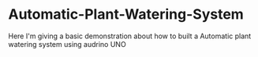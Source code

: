# Automatic-Plant-Watering-System
Here I'm giving a basic demonstration about how to built a Automatic  plant watering system using audrino UNO

